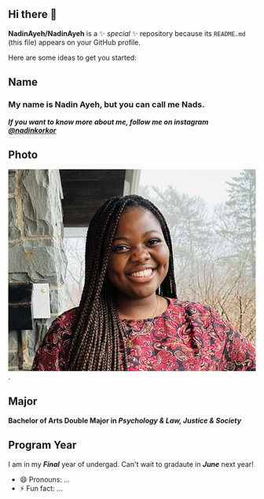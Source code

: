 ## Hi there 👋


**NadinAyeh/NadinAyeh** is a ✨ _special_ ✨ repository because its `README.md` (this file) appears on your GitHub profile.

Here are some ideas to get you started:

## Name 
### My name is Nadin Ayeh, but you can call me Nads. 
***If you want to know more about me, follow me on instagram [@nadinkorkor](https://www.instagram.com/)***
## Photo
![a picture of nadin](nadin%20picture.png). <br/>
## Major
**Bachelor of Arts Double Major in *Psychology & Law, Justice & Society***
## Program Year
I am in my ***Final*** year of undergad. Can't wait to gradaute in ***June*** next year!
- 😄 Pronouns: ...
- ⚡ Fun fact: ...

